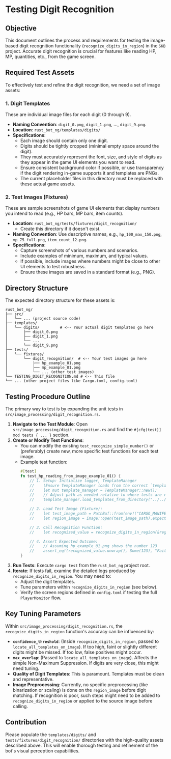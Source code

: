 # Testing Digit Recognition

## Objective

This document outlines the process and requirements for testing the image-based digit recognition functionality (`recognize_digits_in_region`) in the `SKB` project. Accurate digit recognition is crucial for features like reading HP, MP, quantities, etc., from the game screen.

## Required Test Assets

To effectively test and refine the digit recognition, we need a set of image assets:

### 1. Digit Templates

These are individual image files for each digit (0 through 9).
*   **Naming Convention**: `digit_0.png`, `digit_1.png`, ..., `digit_9.png`.
*   **Location**: `rust_bot_ng/templates/digits/`
*   **Specifications**:
    *   Each image should contain only one digit.
    *   Digits should be tightly cropped (minimal empty space around the digit).
    *   They must accurately represent the font, size, and style of digits as they appear in the game UI elements you want to read.
    *   Ensure consistent background color if possible, or use transparency if the digit rendering in-game supports it and templates are PNGs.
    *   The current placeholder files in this directory must be replaced with these actual game assets.

### 2. Test Images (Fixtures)

These are sample screenshots of game UI elements that display numbers you intend to read (e.g., HP bars, MP bars, item counts).
*   **Location**: `rust_bot_ng/tests/fixtures/digit_recognition/`
    *   Create this directory if it doesn't exist.
*   **Naming Convention**: Use descriptive names, e.g., `hp_100_max_150.png`, `mp_75_full.png`, `item_count_12.png`.
*   **Specifications**:
    *   Capture screenshots of various numbers and scenarios.
    *   Include examples of minimum, maximum, and typical values.
    *   If possible, include images where numbers might be close to other UI elements to test robustness.
    *   Ensure these images are saved in a standard format (e.g., PNG).

## Directory Structure

The expected directory structure for these assets is:

```
rust_bot_ng/
├── src/
│   └── ... (project source code)
├── templates/
│   └── digits/         # <-- Your actual digit templates go here
│       ├── digit_0.png
│       ├── digit_1.png
│       └── ...
│       └── digit_9.png
├── tests/
│   └── fixtures/
│       └── digit_recognition/  # <-- Your test images go here
│           ├── hp_example_01.png
│           ├── mp_example_01.png
│           └── ... (other test images)
└── TESTING_DIGIT_RECOGNITION.md # <-- This file
└── ... (other project files like Cargo.toml, config.toml)
```

## Testing Procedure Outline

The primary way to test is by expanding the unit tests in `src/image_processing/digit_recognition.rs`.

1.  **Navigate to the Test Module**: Open `src/image_processing/digit_recognition.rs` and find the `#[cfg(test)] mod tests { ... }` section.
2.  **Create or Modify Test Functions**:
    *   You can modify the existing `test_recognize_simple_number()` or (preferably) create new, more specific test functions for each test image.
    *   Example test function:
        ```rust
        #[test]
        fn test_hp_reading_from_image_example_01() {
            // 1. Setup: Initialize logger, TemplateManager
            //    (Ensure TemplateManager loads from the correct `templates/` path)
            //    let mut template_manager = TemplateManager::new();
            //    // Adjust path as needed relative to where tests are run or use absolute/manifest-relative paths
            //    template_manager.load_templates_from_directory("../../templates").expect("Failed to load templates");

            // 2. Load Test Image (Fixture):
            //    let test_image_path = PathBuf::from(env!("CARGO_MANIFEST_DIR")).join("tests/fixtures/digit_recognition/hp_example_01.png");
            //    let region_image = image::open(test_image_path).expect("Failed to load test image: hp_example_01.png");

            // 3. Call Recognition Function:
            //    let recognized_value = recognize_digits_in_region(&region_image, &template_manager, "digit_");

            // 4. Assert Expected Outcome:
            //    // Assuming hp_example_01.png shows the number 123
            //    assert_eq!(recognized_value.unwrap(), Some(123), "Failed to recognize HP as 123 from hp_example_01.png");
        }
        ```
3.  **Run Tests**: Execute `cargo test` from the `rust_bot_ng` project root.
4.  **Iterate**: If tests fail, examine the detailed logs produced by `recognize_digits_in_region`. You may need to:
    *   Adjust the digit templates.
    *   Tune parameters within `recognize_digits_in_region` (see below).
    *   Verify the screen regions defined in `config.toml` if testing the full `PlayerMonitor` flow.

## Key Tuning Parameters

Within `src/image_processing/digit_recognition.rs`, the `recognize_digits_in_region` function's accuracy can be influenced by:

*   **`confidence_threshold`**: (Inside `recognize_digits_in_region`, passed to `locate_all_templates_on_image`). If too high, faint or slightly different digits might be missed. If too low, false positives might occur.
*   **`max_overlap`**: (Passed to `locate_all_templates_on_image`). Affects the simple Non-Maximum Suppression. If digits are very close, this might need tuning.
*   **Quality of Digit Templates**: This is paramount. Templates must be clean and representative.
*   **Image Preprocessing**: Currently, no specific preprocessing (like binarization or scaling) is done on the `region_image` before digit matching. If recognition is poor, such steps might need to be added to `recognize_digits_in_region` or applied to the source image before calling.

## Contribution

Please populate the `templates/digits/` and `tests/fixtures/digit_recognition/` directories with the high-quality assets described above. This will enable thorough testing and refinement of the bot's visual perception capabilities.
```
